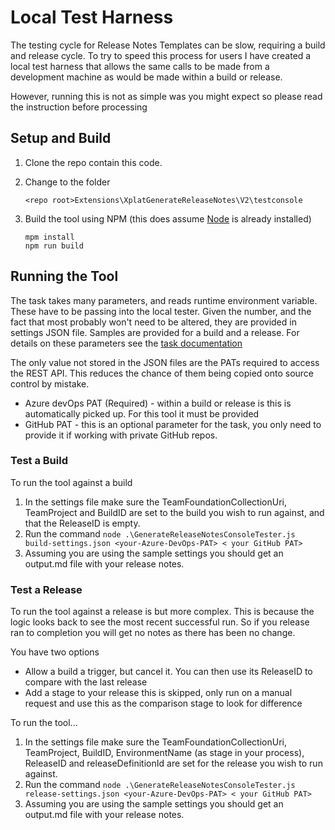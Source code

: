 # Local Test Harness
The testing cycle for Release Notes Templates can be slow, requiring a build and release cycle. To try to speed this process for users I have created a local test harness that allows the same calls to be made from a development machine as would be made within a build or release.

However, running this is not as simple was you might expect so please read the instruction before processing

## Setup and Build
1. Clone the repo contain this code.
1. Change to the folder

   `<repo root>Extensions\XplatGenerateReleaseNotes\V2\testconsole`
1. Build the tool using NPM (this does assume [Node](https://nodejs.org/en/download/_) is already installed)
   ```
   mpm install
   npm run build 
   ```

## Running the Tool
The task takes many parameters, and reads runtime environment variable. These have to be passing into the local tester. Given the number, and the fact that most probably won't need to be altered, they are provided in settings JSON file. Samples are provided for a build and a release. For details on these parameters see the [task documentation](https://github.com/rfennell/AzurePipelines/wiki/GenerateReleaseNotes---Node-based-Cross-Platform-Task)

The only value not stored in the JSON files are the PATs required to access the REST API. This reduces the chance of them being copied onto source control by mistake.

- Azure devOps PAT (Required) - within a build or release is this is automatically picked up. For this tool it must be provided
- GitHub PAT - this is an optional parameter for the task, you only need to provide it if working with private GitHub repos.

### Test a Build
To run the tool against a build

1. In the settings file make sure the TeamFoundationCollectionUri, TeamProject and BuildID are set to the build you wish to run against, and that the ReleaseID is empty.
1. Run the command
   `node .\GenerateReleaseNotesConsoleTester.js build-settings.json <your-Azure-DevOps-PAT> < your GitHub PAT>`
1. Assuming you are using the sample settings you should get an output.md file with your release notes.

### Test a Release
To run the tool against a release is but more complex. This is because the logic looks back to see the most recent successful run. So if you release ran to completion you will get no notes as there has been no change.

You have two options
- Allow a build a trigger, but cancel it. You can then use its ReleaseID to compare with the last release
- Add a stage to your release this is skipped, only run on a manual request and use this as the comparison stage to look for difference

To run the tool...
1. In the settings file make sure the TeamFoundationCollectionUri, TeamProject, BuildID, EnvironmentName (as stage in your process), ReleaseID and releaseDefinitionId are set for the release you wish to run against.
1. Run the command
   `node .\GenerateReleaseNotesConsoleTester.js release-settings.json <your-Azure-DevOps-PAT> < your GitHub PAT>`
1. Assuming you are using the sample settings you should get an output.md file with your release notes.
